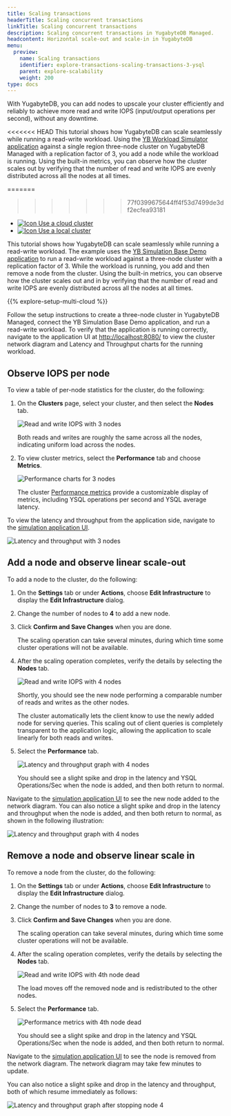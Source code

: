 ```yaml
---
title: Scaling transactions
headerTitle: Scaling concurrent transactions
linkTitle: Scaling concurrent transactions
description: Scaling concurrent transactions in YugabyteDB Managed.
headcontent: Horizontal scale-out and scale-in in YugabyteDB
menu:
  preview:
    name: Scaling transactions
    identifier: explore-transactions-scaling-transactions-3-ysql
    parent: explore-scalability
    weight: 200
type: docs
---
```


With YugabyteDB, you can add nodes to upscale your cluster efficiently and reliably to achieve more read and write IOPS (input/output operations per second), without any downtime.

<<<<<<< HEAD
This tutorial shows how YugabyteDB can scale seamlessly while running a read-write workload. Using the [YB Workload Simulator application](https://github.com/yugabyte/yb-simulation-base-demo-app) against a single region three-node cluster on YugabyteDB Managed with a replication factor of 3, you add a node while the workload is running. Using the built-in metrics, you can observe how the cluster scales out by verifying that the number of read and write IOPS are evenly distributed across all the nodes at all times.

=======
>>>>>>> 77f0399675644ff4f53d7499de3df2ecfea93181
<ul class="nav nav-tabs-alt nav-tabs-yb">
  <li>
    <a href="../scaling-transactions-cloud/" class="nav-link active">
              <img src="/icons/cloud-icon.svg" alt="Icon">
Use a cloud cluster
    </a>
  </li>
  <li>
    <a href="../scaling-transactions/" class="nav-link">
              <img src="/icons/server-iconsvg.svg" alt="Icon">
Use a local cluster
    </a>
  </li>
</ul>

This tutorial shows how YugabyteDB can scale seamlessly while running a read-write workload. The example uses the [YB Simulation Base Demo application](https://github.com/yugabyte/yb-simulation-base-demo-app) to run a read-write workload against a three-node cluster with a replication factor of 3. While the workload is running, you add and then remove a node from the cluster. Using the built-in metrics, you can observe how the cluster scales out and in by verifying that the number of read and write IOPS are evenly distributed across all the nodes at all times.

{{% explore-setup-multi-cloud %}}

Follow the setup instructions to create a three-node cluster in YugabyteDB Managed, connect the YB Simulation Base Demo application, and run a read-write workload. To verify that the application is running correctly, navigate to the application UI at <http://localhost:8080/> to view the cluster network diagram and Latency and Throughput charts for the running workload.

## Observe IOPS per node

To view a table of per-node statistics for the cluster, do the following:

1. On the **Clusters** page, select your cluster, and then select the **Nodes** tab.

    ![Read and write IOPS with 3 nodes](/images/ce/transactions_cloud_observe1.png)

    Both reads and writes are roughly the same across all the nodes, indicating uniform load across the nodes.

1. To view cluster metrics, select the **Performance** tab and choose **Metrics**.

    ![Performance charts for 3 nodes](/images/ce/transactions_cloud_chart.png)

    The cluster [Performance metrics](../../../yugabyte-cloud/cloud-monitor/overview/) provide a customizable display of metrics, including YSQL operations per second and YSQL average latency.

To view the latency and throughput from the application side, navigate to the [simulation application UI](http://127.0.0.1:8000/).

![Latency and throughput with 3 nodes](/images/ce/simulation-graph-cloud.png)

## Add a node and observe linear scale-out

To add a node to the cluster, do the following:

1. On the **Settings** tab or under **Actions**, choose **Edit Infrastructure** to display the **Edit Infrastructure** dialog.

1. Change the number of nodes to **4** to add a new node.

1. Click **Confirm and Save Changes** when you are done.

    The scaling operation can take several minutes, during which time some cluster operations will not be available.

1. After the scaling operation completes, verify the details by selecting the **Nodes** tab.

    ![Read and write IOPS with 4 nodes](/images/ce/add-node-cloud.png)

    Shortly, you should see the new node performing a comparable number of reads and writes as the other nodes.

    The cluster automatically lets the client know to use the newly added node for serving queries. This scaling out of client queries is completely transparent to the application logic, allowing the application to scale linearly for both reads and writes.

1. Select the **Performance** tab.

    ![Latency and throughput graph with 4 nodes](/images/ce/add-node-cloud-chart.png)

    You should see a slight spike and drop in the latency and YSQL Operations/Sec when the node is added, and then both return to normal.

Navigate to the [simulation application UI](http://127.0.0.1:8000/) to see the new node added to the network diagram. You can also notice a slight spike and drop in the latency and throughput when the node is added, and then both return to normal, as shown in the following illustration:

![Latency and throughput graph with 4 nodes](/images/ce/add-node-graph-cloud.png)

## Remove a node and observe linear scale in

To remove a node from the cluster, do the following:

1. On the **Settings** tab or under **Actions**, choose **Edit Infrastructure** to display the **Edit Infrastructure** dialog.

1. Change the number of nodes to **3** to remove a node.

1. Click **Confirm and Save Changes** when you are done.

    The scaling operation can take several minutes, during which time some cluster operations will not be available.

1. After the scaling operation completes, verify the details by selecting the **Nodes** tab.

    ![Read and write IOPS with 4th node dead](/images/ce/stop-node.png)

    The load moves off the removed node and is redistributed to the other nodes.

1. Select the **Performance** tab.

    ![Performance metrics with 4th node dead](/images/ce/stop-node-chart.png)

    You should see a slight spike and drop in the latency and YSQL Operations/Sec when the node is added, and then both return to normal.

Navigate to the [simulation application UI](http://127.0.0.1:8000/) to see the node is removed from the network diagram. The network diagram may take few minutes to update.

You can also notice a slight spike and drop in the latency and throughput, both of which resume immediately as follows:

![Latency and throughput graph after stopping node 4](/images/ce/stop-node-graph-cloud.png)
